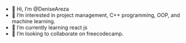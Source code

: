 - 👋 Hi, I’m @DeniseAreza
- 👀 I’m interested in project management, C++ programming, OOP, and machine learning.
- 🌱 I’m currently learning react js
- 💞️ I’m looking to collaborate on freecodecamp.

